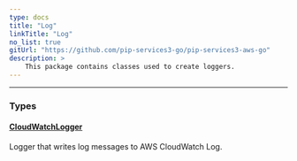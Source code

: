 ```yaml
---
type: docs
title: "Log"
linkTitle: "Log"
no_list: true
gitUrl: "https://github.com/pip-services3-go/pip-services3-aws-go"
description: >
    This package contains classes used to create loggers.
---
```

---

<div class="module-body"> 


### Types

#### [CloudWatchLogger](cloud_watch_logger)
Logger that writes log messages to AWS CloudWatch Log.


</div>
